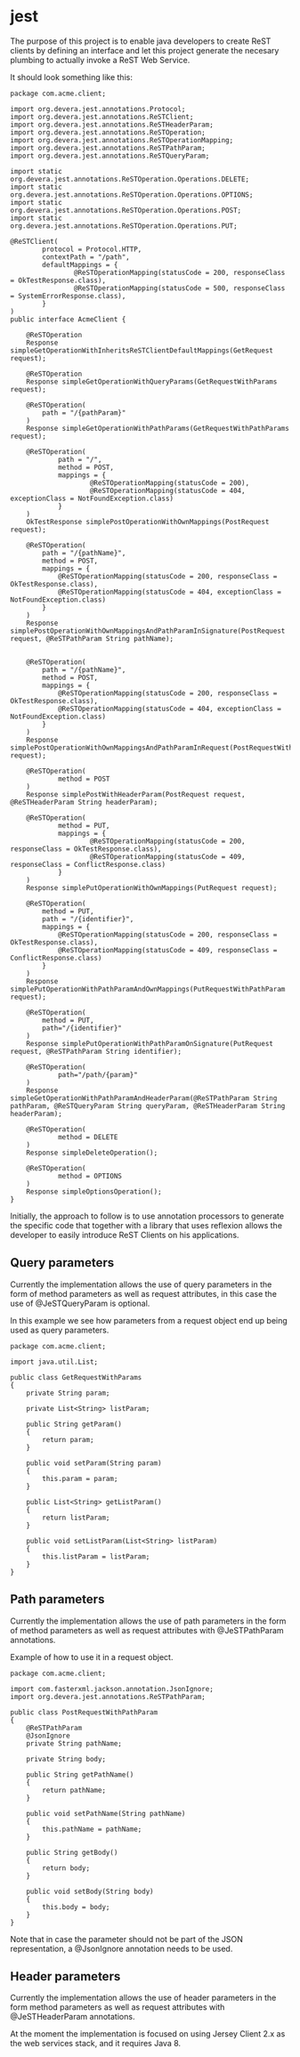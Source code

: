 # jest

The purpose of this project is to enable java developers to create ReST clients by defining an interface and let this project generate the necesary plumbing to actually invoke a ReST Web Service.

It should look something like this:
```
package com.acme.client;

import org.devera.jest.annotations.Protocol;
import org.devera.jest.annotations.ReSTClient;
import org.devera.jest.annotations.ReSTHeaderParam;
import org.devera.jest.annotations.ReSTOperation;
import org.devera.jest.annotations.ReSTOperationMapping;
import org.devera.jest.annotations.ReSTPathParam;
import org.devera.jest.annotations.ReSTQueryParam;

import static org.devera.jest.annotations.ReSTOperation.Operations.DELETE;
import static org.devera.jest.annotations.ReSTOperation.Operations.OPTIONS;
import static org.devera.jest.annotations.ReSTOperation.Operations.POST;
import static org.devera.jest.annotations.ReSTOperation.Operations.PUT;

@ReSTClient(
        protocol = Protocol.HTTP,
        contextPath = "/path",
        defaultMappings = {
                @ReSTOperationMapping(statusCode = 200, responseClass = OkTestResponse.class),
                @ReSTOperationMapping(statusCode = 500, responseClass = SystemErrorResponse.class),
        }
)
public interface AcmeClient {

    @ReSTOperation
    Response simpleGetOperationWithInheritsReSTClientDefaultMappings(GetRequest request);

    @ReSTOperation
    Response simpleGetOperationWithQueryParams(GetRequestWithParams request);

    @ReSTOperation(
        path = "/{pathParam}"
    )
    Response simpleGetOperationWithPathParams(GetRequestWithPathParams request);

    @ReSTOperation(
            path = "/",
            method = POST,
            mappings = {
                    @ReSTOperationMapping(statusCode = 200),
                    @ReSTOperationMapping(statusCode = 404, exceptionClass = NotFoundException.class)
            }
    )
    OkTestResponse simplePostOperationWithOwnMappings(PostRequest request);

    @ReSTOperation(
        path = "/{pathName}",
        method = POST,
        mappings = {
            @ReSTOperationMapping(statusCode = 200, responseClass = OkTestResponse.class),
            @ReSTOperationMapping(statusCode = 404, exceptionClass = NotFoundException.class)
        }
    )
    Response simplePostOperationWithOwnMappingsAndPathParamInSignature(PostRequest request, @ReSTPathParam String pathName);


    @ReSTOperation(
        path = "/{pathName}",
        method = POST,
        mappings = {
            @ReSTOperationMapping(statusCode = 200, responseClass = OkTestResponse.class),
            @ReSTOperationMapping(statusCode = 404, exceptionClass = NotFoundException.class)
        }
    )
    Response simplePostOperationWithOwnMappingsAndPathParamInRequest(PostRequestWithPathParam request);

    @ReSTOperation(
            method = POST
    )
    Response simplePostWithHeaderParam(PostRequest request, @ReSTHeaderParam String headerParam);

    @ReSTOperation(
            method = PUT,
            mappings = {
                    @ReSTOperationMapping(statusCode = 200, responseClass = OkTestResponse.class),
                    @ReSTOperationMapping(statusCode = 409, responseClass = ConflictResponse.class)
            }
    )
    Response simplePutOperationWithOwnMappings(PutRequest request);

    @ReSTOperation(
        method = PUT,
        path = "/{identifier}",
        mappings = {
            @ReSTOperationMapping(statusCode = 200, responseClass = OkTestResponse.class),
            @ReSTOperationMapping(statusCode = 409, responseClass = ConflictResponse.class)
        }
    )
    Response simplePutOperationWithPathParamAndOwnMappings(PutRequestWithPathParam request);

    @ReSTOperation(
        method = PUT,
        path="/{identifier}"
    )
    Response simplePutOperationWithPathParamOnSignature(PutRequest request, @ReSTPathParam String identifier);

    @ReSTOperation(
            path="/path/{param}"
    )
    Response simpleGetOperationWithPathParamAndHeaderParam(@ReSTPathParam String pathParam, @ReSTQueryParam String queryParam, @ReSTHeaderParam String headerParam);

    @ReSTOperation(
            method = DELETE
    )
    Response simpleDeleteOperation();

    @ReSTOperation(
            method = OPTIONS
    )
    Response simpleOptionsOperation();
}
```

Initially, the approach to follow is to use annotation processors to generate the specific code that together with a library that uses reflexion allows the developer to easily introduce ReST Clients on his applications.

## Query parameters
Currently the implementation allows the use of query parameters in the form of method parameters as well as request attributes, in this case the use of @JeSTQueryParam is optional.

In this example we see how parameters from a request object end up being used as query parameters.
```
package com.acme.client;

import java.util.List;

public class GetRequestWithParams
{
    private String param;

    private List<String> listParam;

    public String getParam()
    {
        return param;
    }

    public void setParam(String param)
    {
        this.param = param;
    }

    public List<String> getListParam()
    {
        return listParam;
    }

    public void setListParam(List<String> listParam)
    {
        this.listParam = listParam;
    }
}
```

## Path parameters
Currently the implementation allows the use of path parameters in the form of method parameters as well as request attributes with @JeSTPathParam annotations.

Example of how to use it in a request object.
```
package com.acme.client;

import com.fasterxml.jackson.annotation.JsonIgnore;
import org.devera.jest.annotations.ReSTPathParam;

public class PostRequestWithPathParam
{
    @ReSTPathParam
    @JsonIgnore
    private String pathName;

    private String body;

    public String getPathName()
    {
        return pathName;
    }

    public void setPathName(String pathName)
    {
        this.pathName = pathName;
    }

    public String getBody()
    {
        return body;
    }

    public void setBody(String body)
    {
        this.body = body;
    }
}
```
Note that in case the parameter should not be part of the JSON representation, a @JsonIgnore annotation needs to be used.

## Header parameters
Currently the implementation allows the use of header parameters in the form method parameters as well as request attributes with @JeSTHeaderParam annotations.

At the moment the implementation is focused on using Jersey Client 2.x as the web services stack, and it requires Java 8.
